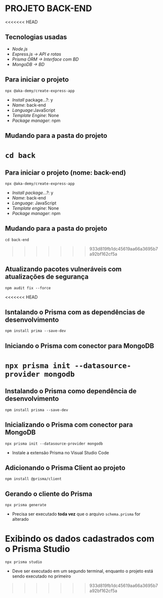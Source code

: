 PROJETO BACK-END
================

<<<<<<< HEAD
## Tecnologias usadas
* _Node.js_
* _Express.js -> API e rotas_
* _Prisma ORM -> Interface com BD_
* _MongoDB -> BD_
## Para iniciar o projeto
`npx @aka-demy/create-express-app`
* _Install_ package...?: y
* _Name_: back-end
* _Language_:JavaScript
* _Template Engine_: None
* _Package manager_: npm
## Mudando para a pasta do projeto
`cd back`
=======
## Para iniciar o projeto (nome: back-end)
`npx @aka-demy/create-express-app`
* _Install package...?_: y
* _Name_: back-end
* _Language_: JavaScript
* _Template engine_: None
* _Package manager_: npm

## Mudando para a pasta do projeto
`cd back-end`
>>>>>>> 933d819fb1dc45619aa66a3695b7a92bf162cf5a

## Atualizando pacotes vulneráveis com atualizações de segurança
`npm audit fix --force`

<<<<<<< HEAD
## Isntalando o Prisma com as dependências de desenvolvimento
`npm install prima --save-dev`

## Iniciando o Prisma com conector para MongoDB
`npx prisma init --datasource-provider mongodb`
=======
## Instalando o Prisma como dependência de desenvolvimento
`npm install prisma --save-dev`

## Inicializando o Prisma com conector para MongoDB
`npx prisma init --datasource-provider mongodb`
* Instale a extensão Prisma no Visual Studio Code

## Adicionando o Prisma Client ao projeto
`npm install @prisma/client`

## Gerando o cliente do Prisma
`npx prisma generate`
* Precisa ser executado **toda vez** que o arquivo `schema.prisma` for alterado

# Exibindo os dados cadastrados com o Prisma Studio
`npx prisma studio`
* Deve ser executado em um segundo terminal, enquanto o projeto está sendo executado no primeiro
>>>>>>> 933d819fb1dc45619aa66a3695b7a92bf162cf5a
